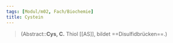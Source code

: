 ```yaml
---
tags: [Modul/m02, Fach/Biochemie]
title: Cystein
---
```

> (Abstract::**Cys, C.** Thiol [[AS]], bildet ==Disulfidbrücken==.)
